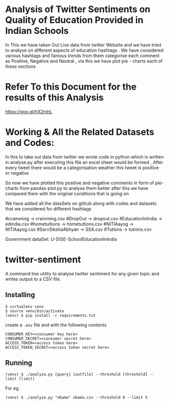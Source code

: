 # Analysis of Twitter Sentiments on Quality of Education Provided in Indian Schools
In This we have taken Out Live data from twitter Website and we have tried to analyse on different aspects of education hashtags . We have considered various hashtags and famous trends from them categorise each comment as Positive, Negative and Neutral , via this we have plot pie - charts each of these sections

# Refer To this Document for the results of this Analysis
https://goo.gl/hX2mhL

# Working & All the Related Datasets and Codes:

In this to take out data from twitter we wrote code in python which is written in analyse.py after executing this file an excel sheet would be formed , After every tweet there would be a categorisation weather this tweet is positive or negative 

So now we have plotted this positive and negative comments in form of pie-charts from pandas-plot.py to analyse them better after this we have compared them with the original conditions that is going on 

We have added all the dataSets on github along with codes and datasets that we considered for different hashtags

#cramming 		-> cramming.csv
#DropOut 		-> dropout.csv
#EducationInIndia 	-> edindia.csv
#hometuitions 	 -> hometuitions.csv
#NITIAayog 		-> NITIAayog.csv
#SarvSikshaAbhyan 	-> SSA.csv
#Tutions 		-> tutions.csv

Government dataSet:
U-DISE-SchoolEducationInIndia

# twitter-sentiment
A command line utility to analyse twitter sentiment for any given topic and writes output to a CSV file.

## Installing
```
$ virtualenv venv
$ source venv/bin/activate
(venv) $ pip install -r requirements.txt
```
create a `.env` file and with the following contents
```
CONSUMER_KEY=<consumer key here>
CONSUMER_SECRET=<consumer secret here>
ACCESS_TOKEN=<access token here>
ACCESS_TOKEN_SECRET=<access token secret here>
```

## Running
```
(venv) $ ./analyse.py [query] [outfile] --threshold [threshold] --limit [limit]
```
For eg.
```
(venv) $ ./analyse.py "obama" obama.csv --threshold 0 --limit 5 
```
